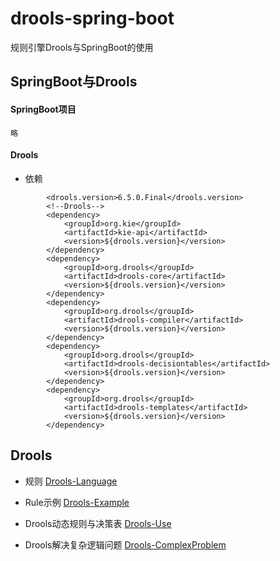 # drools-spring-boot

规则引擎Drools与SpringBoot的使用

## SpringBoot与Drools

#### SpringBoot项目
    略
#### Drools
- 依赖
```
        <drools.version>6.5.0.Final</drools.version>
        <!--Drools-->
        <dependency>
            <groupId>org.kie</groupId>
            <artifactId>kie-api</artifactId>
            <version>${drools.version}</version>
        </dependency>
        <dependency>
            <groupId>org.drools</groupId>
            <artifactId>drools-core</artifactId>
            <version>${drools.version}</version>
        </dependency>
        <dependency>
            <groupId>org.drools</groupId>
            <artifactId>drools-compiler</artifactId>
            <version>${drools.version}</version>
        </dependency>
        <dependency>
            <groupId>org.drools</groupId>
            <artifactId>drools-decisiontables</artifactId>
            <version>${drools.version}</version>
        </dependency>
        <dependency>
            <groupId>org.drools</groupId>
            <artifactId>drools-templates</artifactId>
            <version>${drools.version}</version>
        </dependency>
```


## Drools

   - 规则
   [Drools-Language](https://github.com/MyHerux/drools-springboot/blob/master/Drools-Language.md)

   - Rule示例
   [Drools-Example](https://github.com/MyHerux/drools-springboot/blob/master/Drools-Example.md)
   
   - Drools动态规则与决策表
   [Drools-Use](https://github.com/MyHerux/drools-springboot/blob/master/Drools-Use.md)

   - Drools解决复杂逻辑问题
   [Drools-ComplexProblem](https://github.com/MyHerux/drools-springboot/blob/master/Drools-ComplexProblem.md)

